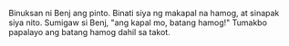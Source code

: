 Binuksan ni Benj ang pinto. Binati siya ng makapal na hamog, at sinapak siya
nito. Sumigaw si Benj, "ang kapal mo, batang hamog!" Tumakbo papalayo ang batang
hamog dahil sa takot.
